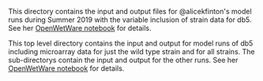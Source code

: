 This directory contains the input and output files for @alicekfinton's model runs during Summer 2019 with the variable inclusion of strain data for db5.  See her [OpenWetWare notebook](https://openwetware.org/wiki/Alice_Finton_Online_Lab_Notebook) for details.

This top level directory contains the input and output for model runs of db5 including microarray data for just the wild type strain and for all strains.  The sub-directorys contain the input and output for the other runs.  See her [OpenWetWare notebook](https://openwetware.org/wiki/Alice_Finton_Online_Lab_Notebook) for details.
